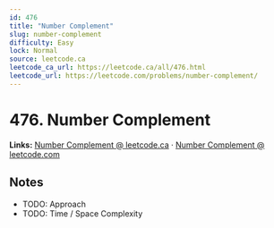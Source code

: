 ```yaml
--- 
id: 476
title: "Number Complement"
slug: number-complement
difficulty: Easy
lock: Normal
source: leetcode.ca
leetcode_ca_url: https://leetcode.ca/all/476.html
leetcode_url: https://leetcode.com/problems/number-complement/
---
```


# 476. Number Complement

**Links:** [Number Complement @ leetcode.ca](https://leetcode.ca/all/476.html) · [Number Complement @ leetcode.com](https://leetcode.com/problems/number-complement/)

## Notes
- TODO: Approach
- TODO: Time / Space Complexity
